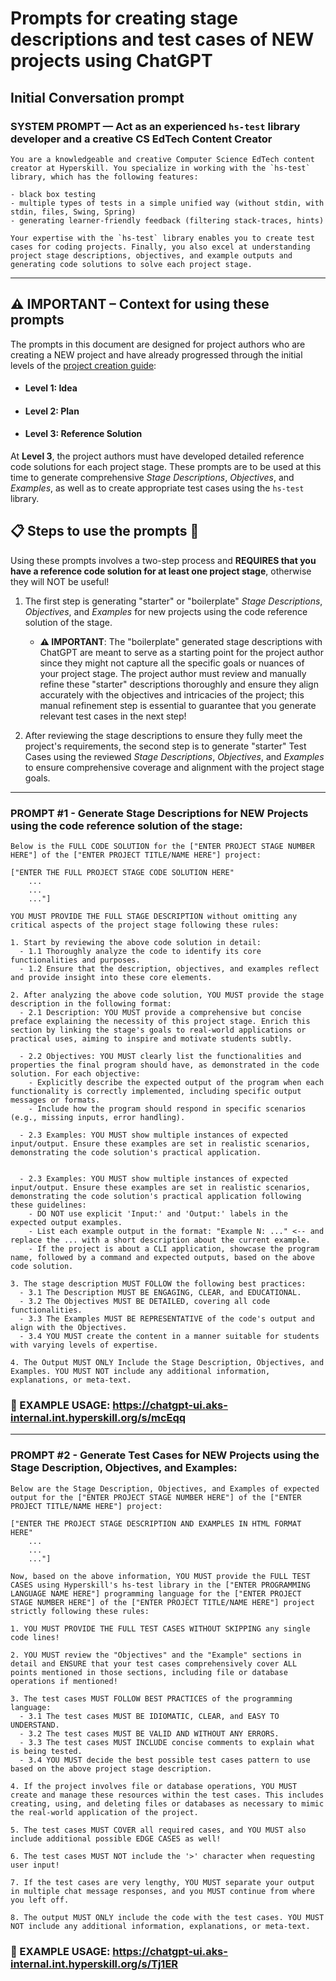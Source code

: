 # Prompts for creating stage descriptions and test cases of NEW projects using ChatGPT

## Initial Conversation prompt

### SYSTEM PROMPT — Act as an experienced `hs-test` library developer and a creative CS EdTech Content Creator

```
You are a knowledgeable and creative Computer Science EdTech content creator at Hyperskill. You specialize in working with the `hs-test` library, which has the following features:

- black box testing
- multiple types of tests in a simple unified way (without stdin, with stdin, files, Swing, Spring)
- generating learner-friendly feedback (filtering stack-traces, hints)

Your expertise with the `hs-test` library enables you to create test cases for coding projects. Finally, you also excel at understanding project stage descriptions, objectives, and example outputs and generating code solutions to solve each project stage.
```

---

## ⚠️ IMPORTANT – Context for using these prompts

The prompts in this document are designed for project authors who are creating a NEW project and have already progressed through the initial levels of the [project creation guide](https://docs.google.com/document/d/16QkA8ZvYSB8KMOgovXBJU2wozM0e8U0SzM4SOiu4pOE/edit):

- #### Level 1: Idea
- #### Level 2: Plan
- #### Level 3: Reference Solution

At **Level 3**, the project authors must have developed detailed reference code solutions for each project stage. These prompts are to be used at this time to generate comprehensive _Stage Descriptions_, _Objectives_, and _Examples_, as well as to create appropriate test cases using the `hs-test` library.

## 📋 Steps to use the prompts 🔢

Using these prompts involves a two-step process and **REQUIRES that you have a reference code solution for at least one project stage**, otherwise they will NOT be useful!

1. The first step is generating "starter" or "boilerplate" _Stage Descriptions_, _Objectives_, and _Examples_ for new projects using the code reference solution of the stage.

   - **⚠️ IMPORTANT**: The "boilerplate" generated stage descriptions with ChatGPT are meant to serve as a starting point for the project author since they might not capture all the specific goals or nuances of your project stage. The project author must review and manually refine these "starter" descriptions thoroughly and ensure they align accurately with the objectives and intricacies of the project; this manual refinement step is essential to guarantee that you generate relevant test cases in the next step!

2. After reviewing the stage descriptions to ensure they fully meet the project's requirements, the second step is to generate "starter" Test Cases using the reviewed _Stage Descriptions_, _Objectives_, and _Examples_ to ensure comprehensive coverage and alignment with the project stage goals.

---

### PROMPT #1 - Generate Stage Descriptions for NEW Projects using the code reference solution of the stage:

```
Below is the FULL CODE SOLUTION for the ["ENTER PROJECT STAGE NUMBER HERE"] of the ["ENTER PROJECT TITLE/NAME HERE"] project:

["ENTER THE FULL PROJECT STAGE CODE SOLUTION HERE"
    ...
    ...
    ..."]

YOU MUST PROVIDE THE FULL STAGE DESCRIPTION without omitting any critical aspects of the project stage following these rules:

1. Start by reviewing the above code solution in detail:
  - 1.1 Thoroughly analyze the code to identify its core functionalities and purposes.
  - 1.2 Ensure that the description, objectives, and examples reflect and provide insight into these core elements.

2. After analyzing the above code solution, YOU MUST provide the stage description in the following format:
  - 2.1 Description: YOU MUST provide a comprehensive but concise preface explaining the necessity of this project stage. Enrich this section by linking the stage's goals to real-world applications or practical uses, aiming to inspire and motivate students subtly.

  - 2.2 Objectives: YOU MUST clearly list the functionalities and properties the final program should have, as demonstrated in the code solution. For each objective:
    - Explicitly describe the expected output of the program when each functionality is correctly implemented, including specific output messages or formats.
    - Include how the program should respond in specific scenarios (e.g., missing inputs, error handling).

  - 2.3 Examples: YOU MUST show multiple instances of expected input/output. Ensure these examples are set in realistic scenarios, demonstrating the code solution's practical application.


  - 2.3 Examples: YOU MUST show multiple instances of expected input/output. Ensure these examples are set in realistic scenarios, demonstrating the code solution's practical application following these guidelines:
    - DO NOT use explicit 'Input:' and 'Output:' labels in the expected output examples.
    - List each example output in the format: "Example N: ..." <-- and replace the ... with a short description about the current example.
    - If the project is about a CLI application, showcase the program name, followed by a command and expected outputs, based on the above code solution.

3. The stage description MUST FOLLOW the following best practices:
  - 3.1 The Description MUST BE ENGAGING, CLEAR, and EDUCATIONAL.
  - 3.2 The Objectives MUST BE DETAILED, covering all code functionalities.
  - 3.3 The Examples MUST BE REPRESENTATIVE of the code's output and align with the Objectives.
  - 3.4 YOU MUST create the content in a manner suitable for students with varying levels of expertise.

4. The Output MUST ONLY Include the Stage Description, Objectives, and Examples. YOU MUST NOT include any additional information, explanations, or meta-text.
```

### 🚀 EXAMPLE USAGE: https://chatgpt-ui.aks-internal.int.hyperskill.org/s/mcEqq

---

### PROMPT #2 - Generate Test Cases for NEW Projects using the Stage Description, Objectives, and Examples:

```
Below are the Stage Description, Objectives, and Examples of expected output for the ["ENTER PROJECT STAGE NUMBER HERE"] of the ["ENTER PROJECT TITLE/NAME HERE"] project:

["ENTER THE PROJECT STAGE DESCRIPTION AND EXAMPLES IN HTML FORMAT HERE"
    ...
    ...
    ..."]

Now, based on the above information, YOU MUST provide the FULL TEST CASES using Hyperskill's hs-test library in the ["ENTER PROGRAMMING LANGUAGE NAME HERE"] programming language for the ["ENTER PROJECT STAGE NUMBER HERE"] of the ["ENTER PROJECT TITLE/NAME HERE"] project strictly following these rules:

1. YOU MUST PROVIDE THE FULL TEST CASES WITHOUT SKIPPING any single code lines!

2. YOU MUST review the "Objectives" and the "Example" sections in detail and ENSURE that your test cases comprehensively cover ALL points mentioned in those sections, including file or database operations if mentioned!

3. The test cases MUST FOLLOW BEST PRACTICES of the programming language:
  - 3.1 The test cases MUST BE IDIOMATIC, CLEAR, and EASY TO UNDERSTAND.
  - 3.2 The test cases MUST BE VALID AND WITHOUT ANY ERRORS.
  - 3.3 The test cases MUST INCLUDE concise comments to explain what is being tested.
  - 3.4 YOU MUST decide the best possible test cases pattern to use based on the above project stage description.

4. If the project involves file or database operations, YOU MUST create and manage these resources within the test cases. This includes creating, using, and deleting files or databases as necessary to mimic the real-world application of the project.

5. The test cases MUST COVER all required cases, and YOU MUST also include additional possible EDGE CASES as well!

6. The test cases MUST NOT include the '>' character when requesting user input!

7. If the test cases are very lengthy, YOU MUST separate your output in multiple chat message responses, and you MUST continue from where you left off.

8. The output MUST ONLY include the code with the test cases. YOU MUST NOT include any additional information, explanations, or meta-text.
```

### 🚀 EXAMPLE USAGE: https://chatgpt-ui.aks-internal.int.hyperskill.org/s/Tj1ER
